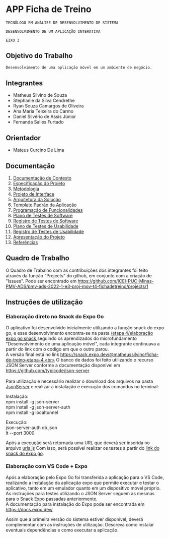 # APP Ficha de Treino 

`TECNÓLOGO EM ANÁLISE DE DESENVOLVIMENTO DE SISTEMA`

`DESENVOLVIMENTO DE UM APLICAÇÃO INTERATIVA`

`EIXO 3`

## Objetivo do Trabalho

```bash
Desenvolvimento de uma aplicação móvel em um ambiente de negócio.
```

## Integrantes

* Matheus Silvino de Souza
* Stephanie da Silva Cendrethe
* Ryan Souza Camargos de Oliveira
* Ana Maria Teixeira do Carmo
* Daniel Silvério de Assis Júnior
* Fernanda Salles Furtado

## Orientador

* Mateus Curcino De Lima

## Documentação

<ol>
<li><a href="docs/01-Documentação de Contexto.md"> Documentação de Contexto</a></li>
<li><a href="docs/02-Especificação do Projeto.md"> Especificação do Projeto</a></li>
<li><a href="docs/03-Metodologia.md"> Metodologia</a></li>
<li><a href="docs/04-Projeto de Interface.md"> Projeto de Interface</a></li>
<li><a href="docs/05-Arquitetura da Solução.md"> Arquitetura da Solução</a></li>
<li><a href="docs/06-Template Padrão da Aplicação.md"> Template Padrão da Aplicação</a></li>
<li><a href="docs/07-Programação de Funcionalidades.md"> Programação de Funcionalidades</a></li>
<li><a href="docs/08-Plano de Testes de Software.md"> Plano de Testes de Software</a></li>
<li><a href="docs/09-Registro de Testes de Software.md"> Registro de Testes de Software</a></li>
<li><a href="docs/10-Plano de Testes de Usabilidade.md"> Plano de Testes de Usabilidade</a></li>
<li><a href="docs/11-Registro de Testes de Usabilidade.md"> Registro de Testes de Usabilidade</a></li>
<li><a href="docs/12-Apresentação do Projeto.md"> Apresentação do Projeto</a></li>
<li><a href="docs/13-Referências.md"> Referências</a></li>
</ol>

## Quadro de Trabalho

O Quadro de Trabalho com as contribuições dos integrantes foi feito através da função "Projects" do github, em conjunto com a criação de "Issues".
Pode ser encontrado em https://github.com/ICEI-PUC-Minas-PMV-ADS/pmv-ads-2022-1-e3-proj-mov-t4-fichadetreino/projects/1

## Instruções de utilização

<h3>Elaboração direto no Snack do Expo Go</h3>

O aplicativo foi desenvolvido inicialmente utilizando a função snack do expo go, e esse desenvolvimento encontra-se na pasta <a href="etapa 4/elaboração expo go snack"> /etapa 4/elaboração expo go snack </a> seguindo os aprendizados do microfundamento "Desenvolvimento de uma aplicação móvel", cada integrante continuava a partir do link com o codigo em que o outro parou. <br>
A versão final está no link https://snack.expo.dev/@matheussilvino/ficha-de-treino-etapa-4.<br>
O banco de dados foi feito utilizando o recurso JSON Server conforme a documentação disponível em https://github.com/typicode/json-server<br>
<br>
Para utilização é necessário realizar o download dos arquivos na pasta <a href="etapa 4/JsonServer"> JsonServer</a> e realizar a instalação e execução dos comandos no terminal:

Instalação:<br>
npm install -g json-server<br>
npm install -g json-server-auth<br>
npm install -g localtunnel<br>

Execução:<br>
json-server-auth db.json<br>
lt --port 3000<br>

Após a execução será retornada uma URL que deverá ser inserida no arquivo <a href="etapa 4/elaboração expo go snack/src/services/urls.js">urls.js</a>
Com isso, será possível realizar os testes a partir do <a href="https://snack.expo.dev/@matheussilvino/ficha-de-treino-etapa-4">link do snack do expo go</a>.

<h3>Elaboração com VS Code + Expo</h3>

Após a elaboração pelo Expo Go foi transferida a aplicação para o VS Code, realizando a instalação da aplicação expo que permite executar e testar o aplicativo, tanto em um emulador quanto em um dispositivo móvel próprio. <br>
As instruções para testes utilizando o JSON Server seguem as mesmas para o Snack Expo passadas anteriormente.<br>
A documentação para instalação do Expo pode ser encontrada em https://docs.expo.dev/<br>


Assim que a primeira versão do sistema estiver disponível, deverá complementar com as instruções de utilização. Descreva como instalar eventuais dependências e como executar a aplicação.



